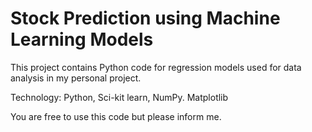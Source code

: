 # Stock Prediction using Machine Learning Models

This project contains Python code for regression models used for data analysis in my personal project.

Technology: Python, Sci-kit learn, NumPy. Matplotlib

You are free to use this code but please inform me.
